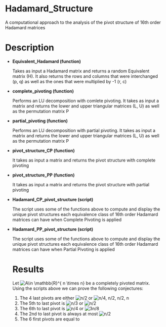 # Hadamard_Structure
A computational approach to the analysis of the pivot structure of 16th order Hadamard matrices

# Description

- **Equivalent_Hadamard (function)**

  Takes as input a Hadamard matrix and returns a random Equivalent matrix (H). It also returns the rows and columns that were interchanged (p, q) as well as the ones that were multiplied by -1 (r, c)
  

- **complete_pivoting (function)**

  Performs an LU decomposition with comlete pivoting. It takes as input a matrix and returns the lower and upper triangular matrices (L, U) as well as the permutation matrix P
  
- **partial_pivoting (function)**
  
  Performs an LU decomposition with partial pivoting. It takes as input a matrix and returns the lower and upper triangular matrices (L, U) as well as the permutation matrix P
  
- **pivot_structure_CP (function)**

  It takes as input a matrix and returns the pivot structure with complete pivoting
  
- **pivot_structure_PP (function)**

  It takes as input a matrix and returns the pivot structure with partial pivoting

- **Hadamard_CP_pivot_structure (script)**
  
  The script uses some of the functions above to compute and display the unique pivot structures each equivalence class of 16th order Hadamard matrices can have when Complete Pivoting is applied
  
- **Hadamard_PP_pivot_structure (script)**

  The script uses some of the functions above to compute and display the unique pivot structures each equivalence class of 16th order Hadamard matrices can have when Partial Pivoting is applied
  
  # Results
  
  Let <img src="https://latex.codecogs.com/svg.image?A\in&space;\mathbb{R}^{&space;n&space;\times&space;n}" title="A\in \mathbb{R}^{ n \times n}" /> be a completely pivoted matrix. Using the scripts above we can prove the following conjectures:
  
  1. The 4 last pivots are either <img src="https://latex.codecogs.com/svg.image?n/2" title="n/2" /> or <img src="https://latex.codecogs.com/svg.image?&space;n/4,&space;n/2,&space;n/2,&space;n" title=" n/4, n/2, n/2, n" />
  2. The 5th to last pivot is <img src="https://latex.codecogs.com/svg.image?n/3" title="n/3" /> or <img src="https://latex.codecogs.com/svg.image?n/2" title="n/2" />
  3. The 6th to last pivot is <img src="https://latex.codecogs.com/svg.image?n/4" title="n/4" /> or <img src="https://latex.codecogs.com/svg.image?3n/10" title="3n/8" />
  4. The 2nd to last pivot is always at most <img src="https://latex.codecogs.com/svg.image?n/2" title="n/2" />
  5. The 6 first pivots are equal to 
